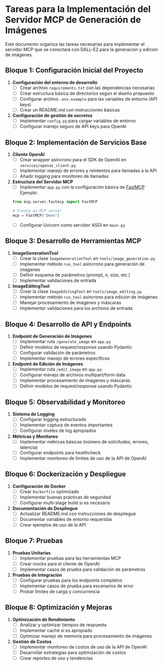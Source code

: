# Tareas para la Implementación del Servidor MCP de Generación de Imágenes

Este documento organiza las tareas necesarias para implementar el servidor MCP que se conectará con DALL-E2 para la generación y edición de imágenes.

## Bloque 1: Configuración Inicial del Proyecto

1. **Configuración del entorno de desarrollo**
   - [ ] Crear archivo `requirements.txt` con las dependencias necesarias
   - [ ] Crear estructura básica de directorios según el diseño propuesto
   - [ ] Configurar archivo `.env.example` para las variables de entorno (API keys)
   - [ ] Crear un README.md con instrucciones básicas

2. **Configuración de gestión de secretos**
   - [ ] Implementar `config.py` para cargar variables de entorno
   - [ ] Configurar manejo seguro de API keys para OpenAI

## Bloque 2: Implementación de Servicios Base

1. **Cliente OpenAI**
   - [ ] Crear wrapper asíncrono para el SDK de OpenAI en `services/openai_client.py`
   - [ ] Implementar manejo de errores y reintentos para llamadas a la API
   - [ ] Añadir logging para monitoreo de llamadas

2. **Estructura del Servidor MCP**
   - [ ] Implementar `app.py` con la configuración básica de [FastMCP](https://github.com/modelcontextprotocol/python-sdk)
   Ejemplo:
   ```python
   from mcp.server.fastmcp import FastMCP

   # Create an MCP server
   mcp = FastMCP("Demo")
   ```
   - [ ] Configurar Uvicorn como servidor ASGI en `main.py`

## Bloque 3: Desarrollo de Herramientas MCP

1. **ImageGenerationTool**
   - [ ] Crear la clase `ImageGenerationTool` en `tools/image_generation.py`
   - [ ] Implementar método `run_tool` asíncrono para generación de imágenes
   - [ ] Definir esquema de parámetros (prompt, n, size, etc.)
   - [ ] Implementar validaciones de entrada

2. **ImageEditingTool**
   - [ ] Crear la clase `ImageEditingTool` en `tools/image_editing.py`
   - [ ] Implementar método `run_tool` asíncrono para edición de imágenes
   - [ ] Manejar procesamiento de imágenes y máscaras
   - [ ] Implementar validaciones para los archivos de entrada

## Bloque 4: Desarrollo de API y Endpoints

1. **Endpoint de Generación de Imágenes**
   - [ ] Implementar ruta `/generate_image` en `app.py`
   - [ ] Definir modelos de request/response usando Pydantic
   - [ ] Configurar validación de parámetros
   - [ ] Implementar manejo de errores específicos

2. **Endpoint de Edición de Imágenes**
   - [ ] Implementar ruta `/edit_image` en `app.py`
   - [ ] Configurar manejo de archivos multipart/form-data
   - [ ] Implementar procesamiento de imágenes y máscaras
   - [ ] Definir modelos de request/response usando Pydantic

## Bloque 5: Observabilidad y Monitoreo

1. **Sistema de Logging**
   - [ ] Configurar logging estructurado
   - [ ] Implementar captura de eventos importantes
   - [ ] Configurar niveles de log apropiados

2. **Métricas y Monitoreo**
   - [ ] Implementar métricas básicas (número de solicitudes, errores, latencia)
   - [ ] Configurar endpoints para healthcheck
   - [ ] Implementar monitoreo de límites de uso de la API de OpenAI

## Bloque 6: Dockerización y Despliegue

1. **Configuración de Docker**
   - [ ] Crear `Dockerfile` optimizado
   - [ ] Implementar buenas prácticas de seguridad
   - [ ] Configurar multi-stage build si es necesario

2. **Documentación de Despliegue**
   - [ ] Actualizar README.md con instrucciones de despliegue
   - [ ] Documentar variables de entorno requeridas
   - [ ] Crear ejemplos de uso de la API

## Bloque 7: Pruebas

1. **Pruebas Unitarias**
   - [ ] Implementar pruebas para las herramientas MCP
   - [ ] Crear mocks para el cliente de OpenAI
   - [ ] Implementar casos de prueba para validación de parámetros

2. **Pruebas de Integración**
   - [ ] Configurar pruebas para los endpoints completos
   - [ ] Implementar casos de prueba para escenarios de error
   - [ ] Probar límites de carga y concurrencia

## Bloque 8: Optimización y Mejoras

1. **Optimización de Rendimiento**
   - [ ] Analizar y optimizar tiempos de respuesta
   - [ ] Implementar caché si es apropiado
   - [ ] Optimizar manejo de memoria para procesamiento de imágenes

2. **Gestión de Costos**
   - [ ] Implementar monitoreo de costos de uso de la API de OpenAI
   - [ ] Desarrollar estrategias para optimización de costos
   - [ ] Crear reportes de uso y tendencias
